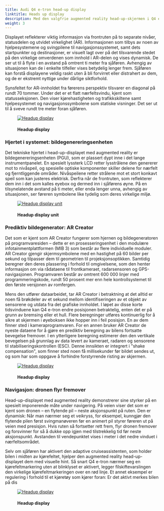 ```yaml
---
title: Audi Q4 e-tron head-up display
linktitle: Heads up display
description: Med den valgfrie augmented reality head-up-skjermen i Q4 e-tron og Q4 Sportback e-tron, tar Audi et stort skritt fremover innen skjermteknologi. 
weight: 3
---
```

<!-- markdownlint-disable MD033 -->
Displayet reflekterer viktig informasjon via frontruten på to separate nivåer, statusdelen og utvidet virkelighet (AR). Informasjonen som tilbys av noen av hjelpesystemene og svingpilene til navigasjonssystemet, samt dets startpunkter og destinasjoner, er visuelt lagt over på det tilsvarende stedet på den virkelige omverdenen som innhold i AR-delen og vises dynamisk. De ser ut til å flyte i en avstand på omtrent ti meter fra sjåføren. Avhengig av situasjonen kan de i enkelte tilfeller vises betydelig lenger frem. Sjåføren kan forstå displayene veldig raskt uten å bli forvirret eller distrahert av dem, og de er ekstremt nyttige under dårlige siktforhold.

Synsfeltet for AR-innholdet fra førerens perspektiv tilsvarer en diagonal på rundt 70 tommer. Under det er et flatt nærfeltsvindu, kjent som statusseksjonen. Den viser kjørehastigheten og trafikkskiltene samt hjelpesystemet og navigasjonssymbolene som statiske visninger. Det ser ut til å sveve rundt tre meter foran sjåføren.

<figure>
    <a href="https://media.electrichasgoneaudi.net/multimedia/models/q4-e-tron/technology/uiandoperations/headupdisplay/headup.jpg">
        <img src="https://media.electrichasgoneaudi.net/multimedia/models/q4-e-tron/technology/uiandoperations/headupdisplay/headups.jpg"
        alt="Headup display" title="Headup display">
    </a>
    <figcaption><h4>Headup display</h4></figcaption>
</figure>

### Hjertet i systemet: bildegenereringsenheten

Det tekniske hjertet i head-up-displayet med augmented reality er bildegenereringsenheten (PGU), som er plassert dypt inne i det lange instrumentpanelet. En spesielt lyssterk LCD retter lysstrålene den genererer mot to nivåspeil, og spesielle optiske komponenter skiller delene for nærfelt og fjerntliggende områder. Nivåspeilene retter strålene mot et stort konkavt speil som kan justeres elektrisk. Derfra når de frontruten, som reflekterer dem inn i det som kalles eyebox og dermed inn i sjåførens øyne. På en tilsynelatende avstand på ti meter, eller enda lenger unna, avhengig av situasjonen, ser føreren symbolene like tydelig som deres virkelige miljø.

<figure>
    <a href="https://media.electrichasgoneaudi.net/multimedia/models/q4-e-tron/technology/uiandoperations/headupdisplay/headupunit.jpg">
        <img src="https://media.electrichasgoneaudi.net/multimedia/models/q4-e-tron/technology/uiandoperations/headupdisplay/headupunits.jpg"
        alt="Headup display unit" title="Headup display unit">
    </a>
    <figcaption><h4>Headup display unit</h4></figcaption>
</figure>

### Prediktiv bildegenerator: AR Creator

Det som er kjent som AR Creator fungerer som hjernen og bildegeneratoren på programvaresiden – dette er en prosesseringsenhet i den modulære infotainmentplattformen (MIB 3) som består av flere individuelle moduler. AR Creator gjengir skjermsymbolene med en hastighet på 60 bilder per sekund og tilpasser dem til geometrien til projeksjonsoptikken. Samtidig beregner den deres plassering i forhold til omgivelsene, som den henter informasjon om via rådataene til frontkameraet, radarsensoren og GPS-navigasjonen. Programvaren består av omtrent 600 000 linjer med programmeringskode, rundt 50 prosent mer enn hele kontrollsystemet til den første versjonen av romfergen.

Mens den utfører dataarbeidet, tar AR Creator i betraktning at det alltid er noen få brøkdeler av et sekund mellom identifiseringen av et objekt av sensorene og utdata fra det grafiske innholdet. I løpet av disse korte tidsvinduene kan Q4 e-tron endre posisjonen betraktelig, enten det er på grunn av bremsing eller et hull. Flere beregninger utføres kontinuerlig for å sikre at skjermen i øyeboksen ikke hopper inn i feil posisjon. En av dem finner sted i kameraprogramvaren. For en annen bruker AR Creator de nyeste dataene for å gjøre en prediktiv beregning av bilens fortsatte bevegelse fremover. I en ytterligere beregning estimerer den den vertikale bevegelsen på grunnlag av data levert av kameraet, radaren og sensorene til stabiliseringskontrollen (ESC). Denne innsikten er integrert i "shake compensation", som finner sted noen få millisekunder før bildet sendes ut, og som har som oppgave å forhindre forstyrrende risting av skjermen.

<figure>
    <a href="https://media.electrichasgoneaudi.net/multimedia/models/q4-e-tron/technology/uiandoperations/headupdisplay/headup2.jpg">
        <img src="https://media.electrichasgoneaudi.net/multimedia/models/q4-e-tron/technology/uiandoperations/headupdisplay/headup2s.jpg"
        alt="Headup display" title="Headup display">
    </a>
    <figcaption><h4>Headup display</h4></figcaption>
</figure>


### Navigasjon: dronen flyr fremover

Head-up-displayet med augmented reality demonstrerer sine styrker på en spesielt imponerende måte under navigering. På veien viser det som er kjent som dronen – en flytende pil – neste aksjonspunkt på ruten. Den er dynamisk: Når man nærmer seg et veikryss, for eksempel, kunngjør den flytende pilen først svingmanøveren før en animert pil styrer føreren ut på veien med presisjon. Hvis ruten så fortsetter rett frem, flyr dronen fremover og forsvinner for så å dukke opp igjen med tilstrekkelig tid før neste aksjonspunkt. Avstanden til vendepunktet vises i meter i det nedre vinduet i nærfeltsområdet.

Selv om sjåføren har aktivert den adaptive cruiseassistenten, som holder bilen i midten av kjørefeltet, hjelper den augmented reality head-up-displayet dem med visuelle hint. Så snart Q4
e-tron nærmer seg en kjørefeltmarkering uten at blinklyset er aktivert, legger filskiftevarslingen den virkelige kjørefeltmarkeringen over en rød linje. Et annet eksempel er regulering i forhold til et kjøretøy som kjører foran: Er det aktivt merkes bilen på dis

<figure>
    <a href="https://media.electrichasgoneaudi.net/multimedia/models/q4-e-tron/technology/uiandoperations/headupdisplay/headup3.jpg">
        <img src="https://media.electrichasgoneaudi.net/multimedia/models/q4-e-tron/technology/uiandoperations/headupdisplay/headup3s.jpg"
        alt="Headup display" title="Headup display">
    </a>
    <figcaption><h4>Headup display</h4></figcaption>
</figure>
